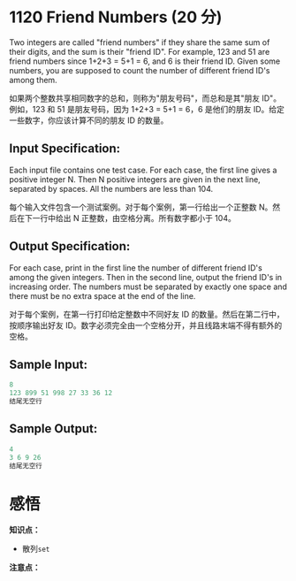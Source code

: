 # 1120 Friend Numbers (20 分)

Two integers are called "friend numbers" if they share the same sum of their digits, and the sum is their "friend ID". For example, 123 and 51 are friend numbers since 1+2+3 = 5+1 = 6, and 6 is their friend ID. Given some numbers, you are supposed to count the number of different friend ID's among them.

如果两个整数共享相同数字的总和，则称为"朋友号码"，而总和是其"朋友 ID"。例如，123 和 51 是朋友号码，因为 1+2+3 = 5+1 = 6，6 是他们的朋友 ID。给定一些数字，你应该计算不同的朋友 ID 的数量。

## Input Specification:

Each input file contains one test case. For each case, the first line gives a positive integer N. Then N positive integers are given in the next line, separated by spaces. All the numbers are less than 104.

每个输入文件包含一个测试案例。对于每个案例，第一行给出一个正整数 N。然后在下一行中给出 N 正整数，由空格分离。所有数字都小于 104。

## Output Specification:

For each case, print in the first line the number of different friend ID's among the given integers. Then in the second line, output the friend ID's in increasing order. The numbers must be separated by exactly one space and there must be no extra space at the end of the line.

对于每个案例，在第一行打印给定整数中不同好友 ID 的数量。然后在第二行中，按顺序输出好友 ID。数字必须完全由一个空格分开，并且线路末端不得有额外的空格。

## Sample Input:

```cpp
8
123 899 51 998 27 33 36 12
结尾无空行
```

## Sample Output:

```cpp
4
3 6 9 26
结尾无空行
```

# 感悟

**知识点：**

- 散列`set`

**注意点：**


